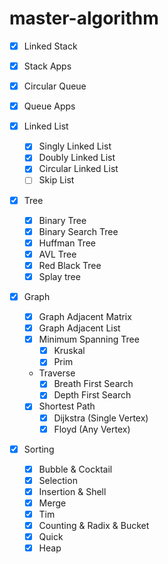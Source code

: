 # master-algorithm

- [X] Linked Stack
- [X] Stack Apps

- [X] Circular Queue
- [X] Queue Apps

- [X] Linked List
  - [X] Singly Linked List
  - [X] Doubly Linked List
  - [X] Circular Linked List
  - [ ] Skip List

- [X] Tree
  - [X] Binary Tree
  - [X] Binary Search Tree
  - [X] Huffman Tree
  - [X] AVL Tree
  - [X] Red Black Tree
  - [X] Splay tree

- [X] Graph
  - [X] Graph Adjacent Matrix
  - [X] Graph Adjacent List
  - [X] Minimum Spanning Tree
    - [X] Kruskal
    - [X] Prim
  - Traverse
    - [X] Breath First Search
    - [X] Depth First Search
  - [X] Shortest Path
    - [X] Dijkstra (Single Vertex)
    - [X] Floyd (Any Vertex)

- [X] Sorting
  - [X] Bubble & Cocktail
  - [X] Selection
  - [X] Insertion & Shell
  - [X] Merge
  - [X] Tim
  - [X] Counting & Radix & Bucket
  - [X] Quick
  - [X] Heap
